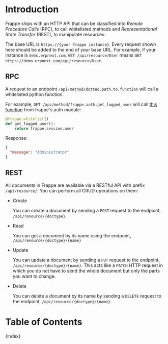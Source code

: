 <!-- add-breadcrumbs -->

# Introduction

Frappe ships with an HTTP API that can be classified into *Remote Procedure Calls* (RPC), to call whitelisted methods and *Representational State Transfer* (REST), to manipulate resources.

The base URL is `https://{your frappe instance}`. Every request shown here should be added to the end of your base URL. For example, if your instance is `demo.erpnext.com`, `GET /api/resource/User` means `GET https://demo.erpnext.com/api/resource/User`.

## RPC

A request to an endpoint `/api/method/dotted.path.to.function` will call a whitelisted python function.

For example, `GET /api/method/frappe.auth.get_logged_user` will call [this function](https://github.com/frappe/frappe/blob/28b909435320e3d6d1a3b2e7c02f286984dc39b3/frappe/auth.py#L347-L349) from frappe's auth module:

```python
@frappe.whitelist()
def get_logged_user():
	return frappe.session.user
```

Response:

```json
{
  "message": "Administrator"
}
```

## REST

All documents in Frappe are available via a RESTful API with prefix `/api/resource/`. You can perform all CRUD operations on them:

* Create

	You can create a document by sending a `POST` request to the endpoint, `/api/resource/{doctype}`.

* Read

	You can get a document by its name using the endpoint, `/api/resource/{doctype}/{name}`

* Update

	You can update a document by sending a `PUT` request to the endpoint, `/api/resource/{doctype}/{name}`. This acts like a `PATCH` HTTP request in which you do not have to send the whole document but only the parts you want to change.

* Delete

	You can delete a document by its name by sending a `DELETE` request to the endpoint, `/api/resource/{doctype}/{name}`.

# Table of Contents

{index}


